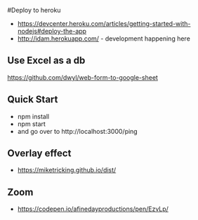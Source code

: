#Deploy to heroku
  - https://devcenter.heroku.com/articles/getting-started-with-nodejs#deploy-the-app
  - http://idam.herokuapp.com/ - development happening here

## Use Excel as a db  
https://github.com/dwyl/web-form-to-google-sheet

## Quick Start
  - npm install
  - npm start
  - and go over to http://localhost:3000/ping

## Overlay effect
  -  https://miketricking.github.io/dist/
  
## Zoom
  - https://codepen.io/afinedayproductions/pen/EzvLp/
